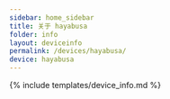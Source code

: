 ```yaml
---
sidebar: home_sidebar
title: 关于 hayabusa
folder: info
layout: deviceinfo
permalink: /devices/hayabusa/
device: hayabusa
---
```

{% include templates/device_info.md %}
